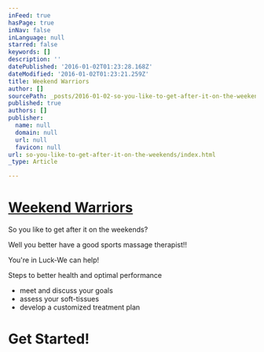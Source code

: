 ```yaml
---
inFeed: true
hasPage: true
inNav: false
inLanguage: null
starred: false
keywords: []
description: ''
datePublished: '2016-01-02T01:23:28.168Z'
dateModified: '2016-01-02T01:23:21.259Z'
title: Weekend Warriors
author: []
sourcePath: _posts/2016-01-02-so-you-like-to-get-after-it-on-the-weekends.md
published: true
authors: []
publisher:
  name: null
  domain: null
  url: null
  favicon: null
url: so-you-like-to-get-after-it-on-the-weekends/index.html
_type: Article

---
```

# [Weekend Warriors][0]

So you like to get after it on the weekends?

Well you better have a good sports massage therapist!!

You're in Luck-We can help!

Steps to better health and optimal performance

* meet and discuss your goals
* assess your soft-tissues
* develop a customized treatment plan

# Get Started!

[0]: weekend-warriors